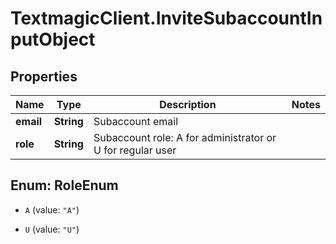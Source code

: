 # TextmagicClient.InviteSubaccountInputObject

## Properties
Name | Type | Description | Notes
------------ | ------------- | ------------- | -------------
**email** | **String** | Subaccount email | 
**role** | **String** | Subaccount role: A for administrator or U for regular user | 


<a name="RoleEnum"></a>
## Enum: RoleEnum


* `A` (value: `"A"`)

* `U` (value: `"U"`)




